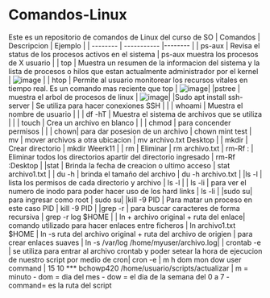 # Comandos-Linux
Este es un repositorio de comandos de Linux del curso de SO
| Comandos | Descripcion | Ejemplo |
| -------- | ----------- |-------- |
| ps-aux   | Revisa el status de los procesos activos en el sistema | ps-aux muestra los procesos de X usuario |
| top      | Muestra un resumen de la informacion del sistema y la lista de procesos o hilos que estan actualmente administrador por el kernel | ![image](https://user-images.githubusercontent.com/98858890/154727171-81997a45-be4d-4d7b-bc64-de56425727a2.png) | 
| htop     | Permite al usuario monitorear los recursos vitales en tiempo real. Es un comando mas reciente que top | ![image](https://user-images.githubusercontent.com/98858890/154727409-f5fc2258-2a13-4b00-96f3-eaac41eb954e.png)|
|pstree | muestra el arbol de procesos de linux | ![image](https://user-images.githubusercontent.com/98858890/154728220-6f0269c5-080a-4e93-a5ce-36d660279607.png)|
|Sudo apt install ssh-server | Se utiliza para hacer conexiones SSH |  |
| whoami | Muestra el nombre de usuario | |
| df -hT | Muestra el sistema de archivos que se utiliza |  |
| touch | Crea un archivo en blanco | |
| chmod  | para concender permisos | |
| chown| para dar posesion de un archivo | chown mint test
| mv | mover archivos a otra ubicacion | mv archivo.txt Desktop |
| mkdir | Crear directorio | mkdir Weerk11 |
| rm | Eliminar | rm archivo.txt
| rm-Rf : | Eliminar todos los directorios apartir del directorio ingresado | rm-Rf :Desktop  |
|stat | Brinda la fecha de creacion o ultimo acceso | stat archivo1.txt |
| du -h | brinda el tamaño del archivo | du -h archivo.txt |
|ls -l | lista los permisos de cada directorio y archivo | ls -l |
| ls -li | para ver el numero de inodo para poder hacer uso de los hard links | ls -li |
|sudo su| para ingresar como root | sudo su|
|kill -9 PID  | Para matar un proceso en este caso PID | kill -9 PID |
|grep -r | para buscar caracteres de forma recursiva | grep -r log $HOME |
| ln + archivo original + ruta del enlace| comando utilizado para hacer enlaces entre ficheros | ln archivo1.txt $HOME
| ln -s ruta del archivo original + ruta del archivo de origien | para crear enlaces suaves | ln -s /var/log /home/myuser/archivo.log|
| crontab -e  | se utiliza para entrar al archivo crontab y poder setear la hora de ejecucion de nuestro script por medio de cron| cron -e
| m h dom mon dow user command | 15 10 *** bchowp420 /home/usuario/scripts/actualizar | m = minuto - dom = dia del mes - dow = el dia de la semana del 0 a 7 - command= es la ruta del script

